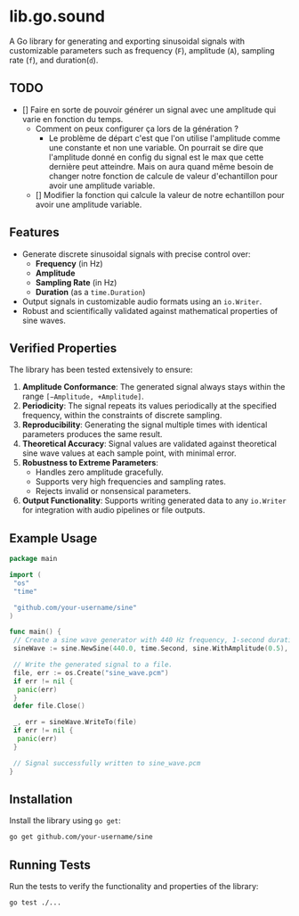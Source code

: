 # lib.go.sound

A Go library for generating and exporting sinusoidal signals with customizable parameters
such as frequency (`F`), amplitude (`A`), sampling rate (`f`), and duration(`d`).

## TODO

- [] Faire en sorte de pouvoir générer un signal avec une amplitude qui varie en fonction du temps.
  - Comment on peux configurer ça lors de la génération ?
    - Le problème de départ c'est que l'on utilise l'amplitude comme une constante et non une variable.
    On pourrait se dire que l'amplitude donné en config du signal est le max que cette dernière peut atteindre.
    Mais on aura quand même besoin de changer notre fonction de calcule de valeur d'echantillon pour avoir une
    amplitude variable.
  - [] Modifier la fonction qui calcule la valeur de notre echantillon pour avoir une amplitude variable.

## Features

- Generate discrete sinusoidal signals with precise control over:
  - **Frequency** (in Hz)
  - **Amplitude**
  - **Sampling Rate** (in Hz)
  - **Duration** (as a `time.Duration`)
- Output signals in customizable audio formats using an `io.Writer`.
- Robust and scientifically validated against mathematical properties of sine waves.

## Verified Properties

The library has been tested extensively to ensure:

1. **Amplitude Conformance**: The generated signal always stays within the range `[−Amplitude, +Amplitude]`.
2. **Periodicity**: The signal repeats its values periodically at the specified frequency, within the constraints of discrete sampling.
3. **Reproducibility**: Generating the signal multiple times with identical parameters produces the same result.
4. **Theoretical Accuracy**: Signal values are validated against theoretical sine wave values at each sample point, with minimal error.
5. **Robustness to Extreme Parameters**:
   - Handles zero amplitude gracefully.
   - Supports very high frequencies and sampling rates.
   - Rejects invalid or nonsensical parameters.
6. **Output Functionality**: Supports writing generated data to any `io.Writer` for integration with audio pipelines or file outputs.

## Example Usage

```go
package main

import (
 "os"
 "time"

 "github.com/your-username/sine"
)

func main() {
 // Create a sine wave generator with 440 Hz frequency, 1-second duration, and 0.5 amplitude.
 sineWave := sine.NewSine(440.0, time.Second, sine.WithAmplitude(0.5), sine.WithSamplingRate(44100.0))

 // Write the generated signal to a file.
 file, err := os.Create("sine_wave.pcm")
 if err != nil {
  panic(err)
 }
 defer file.Close()

 _, err = sineWave.WriteTo(file)
 if err != nil {
  panic(err)
 }

 // Signal successfully written to sine_wave.pcm
}
```

## Installation

Install the library using `go get`:

```bash
go get github.com/your-username/sine
```

## Running Tests

Run the tests to verify the functionality and properties of the library:

```bash
go test ./...
```

